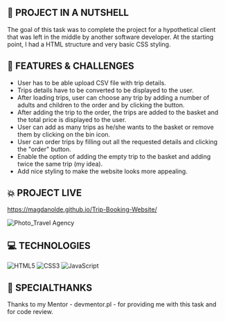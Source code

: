 
## :shell: PROJECT IN A NUTSHELL
 
The goal of this task was to complete the project for a hypothetical client that was left in the middle by another software developer. At the starting point, I had a HTML structure and very basic CSS styling.

## :dart: FEATURES & CHALLENGES ###

* User has to be able upload CSV file with trip details.
* Trips details have to be converted to be displayed to the user.
* After loading trips, user can choose any trip by adding a number of adults and children to the order and by clicking the button.
* After adding the trip to the order, the trips are added to the basket and the total price is displayed to the user.
* User can add as many trips as he/she wants to the basket or remove them by clicking on the bin icon.
* User can order trips by filling out all the requested details and clicking the "order" button.
* Enable the option of adding the empty trip to the basket and adding twice the same trip (my idea).
* Add nice styling to make the website looks more appealing.

## :boom: PROJECT LIVE 

https://magdanolde.github.io/Trip-Booking-Website/

![Photo_Travel Agency](https://github.com/magdanolde/Trip-Booking-Website/assets/83141358/c0bb44e1-9d6f-4688-82c6-7e7ff269c0ed)


## 💻 TECHNOLOGIES

![HTML5](https://img.shields.io/badge/html5-%23E34F26.svg?style=for-the-badge&logo=html5&logoColor=white)
![CSS3](https://img.shields.io/badge/css3-%231572B6.svg?style=for-the-badge&logo=css3&logoColor=white)
![JavaScript](https://img.shields.io/badge/javascript-%23323330.svg?style=for-the-badge&logo=javascript&logoColor=%23F7DF1E)

## 🤝 SPECIALTHANKS
Thanks to my Mentor - devmentor.pl - for providing me with this task and for code review.

    

